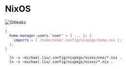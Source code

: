# NixOS

![Gitleaks](https://github.com/mikesupertrampster/nixos/actions/workflows/gitleaks.yml/badge.svg)

```nix
{
  home-manager.users."user" = { ... }: {
    imports = [ /home/mike/.config/nixpkgs/home.nix ];
  };
}
```

```
  ln -s ~michael.liu/.config/nixpkgs/nixos/one/*.nix .
  ln -s ~michael.liu/.config/nixpkgs/nixos/*.nix .
```
